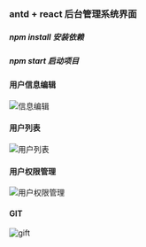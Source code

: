 ### antd + react 后台管理系统界面

##### npm install 安装依赖
##### npm start 启动项目

#### 用户信息编辑
![信息编辑](https://github.com/sharebetter/management/tree/master/itemImgs/manage.png)

#### 用户列表
![用户列表](https://github.com/sharebetter/management/tree/master/itemImgs/manage2.png)

#### 用户权限管理
![用户权限管理](https://github.com/sharebetter/management/tree/master/itemImgs/manage3.png)

#### GIT
![gift](https://github.com/sharebetter/management/tree/master/itemImgs/management.gif)

